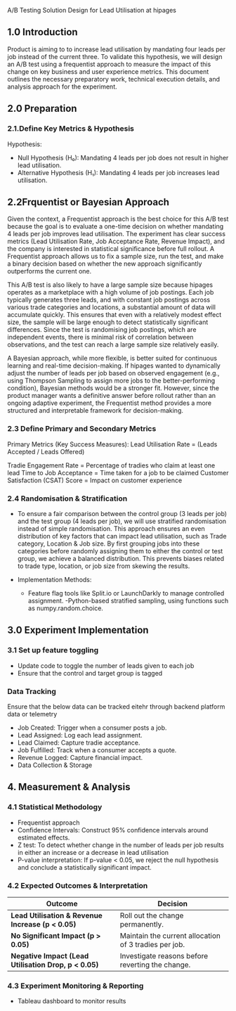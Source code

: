 
A/B Testing Solution Design for Lead Utilisation at hipages

## 1.0 Introduction

Product is aiming to to increase lead utilisation by mandating four leads per job instead of the current three. To validate this hypothesis, we will design an A/B test using a frequentist approach to measure the impact of this change on key business and user experience metrics. This document outlines the necessary preparatory work, technical execution details, and analysis approach for the experiment.

## 2.0 Preparation
###  2.1.Define Key Metrics & Hypothesis
Hypothesis:
- Null Hypothesis (H₀): Mandating 4 leads per job does not result in higher lead utilisation.
- Alternative Hypothesis (H₁): Mandating 4 leads per job increases lead utilisation.

## 2.2Frquentist or Bayesian Approach

Given the context, a Frequentist approach is the best choice for this A/B test because the goal is to evaluate a one-time decision on whether mandating 4 leads per job improves lead utilisation. The experiment has clear success metrics (Lead Utilisation Rate, Job Acceptance Rate, Revenue Impact), and the company is interested in statistical significance before full rollout. A Frequentist approach allows us to fix a sample size, run the test, and make a binary decision based on whether the new approach significantly outperforms the current one.

This A/B test is also likely to have a large sample size because hipages operates as a marketplace with a high volume of job postings. Each job typically generates three leads, and with constant job postings across various trade categories and locations, a substantial amount of data will accumulate quickly. This ensures that even with a relatively modest effect size, the sample will be large enough to detect statistically significant differences. Since the test is randomising job postings, which are independent events, there is minimal risk of correlation between observations, and the test can reach a large sample size relatively easily.

A Bayesian approach, while more flexible, is better suited for continuous learning and real-time decision-making. If hipages wanted to dynamically adjust the number of leads per job based on observed engagement (e.g., using Thompson Sampling to assign more jobs to the better-performing condition), Bayesian methods would be a stronger fit. However, since the product manager wants a definitive answer before rollout rather than an ongoing adaptive experiment, the Frequentist method provides a more structured and interpretable framework for decision-making.

### 2.3 Define Primary and Secondary Metrics
Primary Metrics (Key Success Measures): Lead Utilisation Rate = (Leads Accepted / Leads Offered)

Tradie Engagement Rate = Percentage of tradies who claim at least one lead
Time to Job Acceptance = Time taken for a job to be claimed
Customer Satisfaction (CSAT) Score = Impact on customer experience

### 2.4 Randomisation & Stratification

- To ensure a fair comparison between the control group (3 leads per job) and the test group (4 leads per job), we will use stratified randomisation instead of simple randomisation. This approach ensures an even distribution of key factors that can impact lead utilisation, such as Trade category, Location & Job size. By first grouping jobs into these categories before randomly assigning them to either the control or test group, we achieve a balanced distribution. This prevents biases related to trade type, location, or job size from skewing the results.

- Implementation Methods:
  - Feature flag tools like Split.io or LaunchDarkly to manage controlled assignment.
    -Python-based stratified sampling, using functions such as numpy.random.choice.



## 3.0 Experiment Implementation

### 3.1 Set up feature toggling
- Update code to toggle the number of leads given to each job
- Ensure that the control and target group is tagged

### Data Tracking 
Ensure that the below data can be tracked eitehr through backend platform data or telemetry 
- Job Created: Trigger when a consumer posts a job.
- Lead Assigned: Log each lead assignment.
- Lead Claimed: Capture tradie acceptance.
- Job Fulfilled: Track when a consumer accepts a quote.
- Revenue Logged: Capture financial impact.
- Data Collection & Storage


## 4. Measurement & Analysis

### 4.1 Statistical Methodology

- Frequentist approach
- Confidence Intervals: Construct 95% confidence intervals around estimated effects.
- Z test: To detect whether change in the number of leads per job results in either an increase or a decrease in lead utilisation
- P-value interpretation: If p-value < 0.05, we reject the null hypothesis and conclude a statistically significant impact.

### 4.2 Expected Outcomes & Interpretation

| Outcome | Decision |
|---------|----------|
| **Lead Utilisation & Revenue Increase (p \< 0.05)** | Roll out the change permanently. |
| **No Significant Impact (p \> 0.05)** | Maintain the current allocation of 3 tradies per job. |
| **Negative Impact (Lead Utilisation Drop, p \< 0.05)** | Investigate reasons before reverting the change. |


### 4.3 Experiment Monitoring & Reporting
- Tableau dashboard to monitor results
